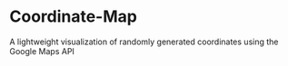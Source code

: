 # Coordinate-Map
A lightweight visualization of randomly generated coordinates using the Google Maps API
